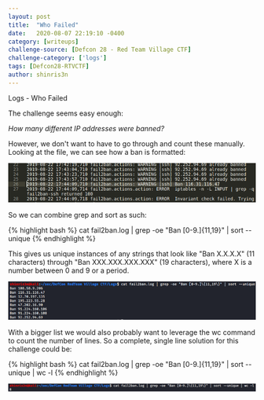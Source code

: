 ```yaml
---
layout: post
title:  "Who Failed"
date:   2020-08-07 22:19:10 -0400
category: [writeups]
challenge-source: [Defcon 28 - Red Team Village CTF]
challenge-category: ['logs']
tags: [Defcon28-RTVCTF]
author: shinris3n
---
```


Logs - Who Failed

The challenge seems easy enough:

*How many different IP addresses were banned?*

However, we don't want to have to go through and count these manually. Looking at the file, we can see how a ban is formatted:

![47da493d350f31e48f33b794498088a1.png](/assets/writeups/DefconRTVCTF/784a74acfcc049828cc0ca2c7cf2c6ae.png)

So we can combine grep and sort as such:

{% highlight bash %}
cat fail2ban.log | grep -oe "Ban [0-9.]\{11,19\}" | sort --unique
{% endhighlight %}

This gives us unique instances of any strings that look like "Ban X.X.X.X" (11 characters) through "Ban XXX.XXX.XXX.XXX" (19 characters), where X is a number between 0 and 9 or a period.

![91d5c4fd898f54905c70c7099c98f563.png](/assets/writeups/DefconRTVCTF/f4b4c861b46a4722ab99e29531654ddd.png)

With a bigger list we would also probably want to leverage the wc command to count the number of lines.  So a complete, single line solution for this challenge could be:

{% highlight bash %}
cat fail2ban.log | grep -oe "Ban [0-9.]\{11,19\}" | sort --unique | wc -l
{% endhighlight %}

![05fbc0787b714dbeaa71cacdc5504dd7.png](/assets/writeups/DefconRTVCTF/a4d17f6322cf4b49bbf6f849fb3b4000.png)

